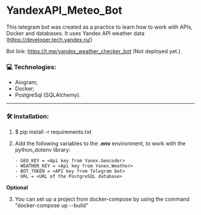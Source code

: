 # YandexAPI_Meteo_Bot

This telegram bot was created as a practice to learn how to work with APIs, Docker and databases.
It uses Yandex API weather data (https://developer.tech.yandex.ru/) 

Bot link: https://t.me/yandex_weather_checker_bot (Not deployed yet.)

### :computer: Technologies:
- Aiogram;
- Docker;
- PostgreSql (SQLAlchemy).
---





### :hammer_and_wrench: Installation:
1. $ pip install -r requirements.txt
2. Add the following variables to the **.env** environment, to work with the python_dotenv library:
  
       - GEO_KEY = <Api key from Yanex.Geocoder>
       - WEATHER_KEY = <Api key from Yanex.Weather>
       - BOT_TOKEN = <API key from Telegram bot>
       - URL = <URL of the PostgreSQL database>  

  **Optional**

3. You can set up a project from docker-compose by using the command "docker-compose up --build"
